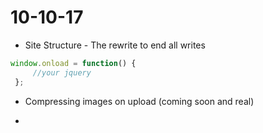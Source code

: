 # 10-10-17

- Site Structure - The rewrite to end all writes 
 ```js
 window.onload = function() {
      //your jquery
  };
```

- Compressing images on upload (coming soon and real) 

- 
